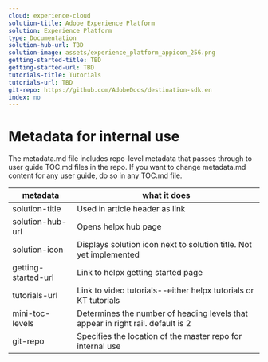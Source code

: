 ```yaml
---
cloud: experience-cloud
solution-title: Adobe Experience Platform
solution: Experience Platform
type: Documentation
solution-hub-url: TBD
solution-image: assets/experience_platform_appicon_256.png
getting-started-title: TBD
getting-started-url: TBD
tutorials-title: Tutorials
tutorials-url: TBD
git-repo: https://github.com/AdobeDocs/destination-sdk.en
index: no
---
```


# Metadata for internal use

The metadata.md file includes repo-level metadata that passes through to user guide TOC.md files in the repo. If you want to change metadata.md content for any user guide, do so in any TOC.md file.

| metadata | what it does |
|--- |--- |
| solution-title | Used in article header as link |
| solution-hub-url | Opens helpx hub page |
| solution-icon | Displays solution icon next to solution title. Not yet implemented |
| getting-started-url | Link to helpx getting started page |
| tutorials-url | Link to video tutorials--either helpx tutorials or KT tutorials |
| mini-toc-levels | Determines the number of heading levels that appear in right rail. default is 2 |
| git-repo | Specifies the location of the master repo for internal use |
